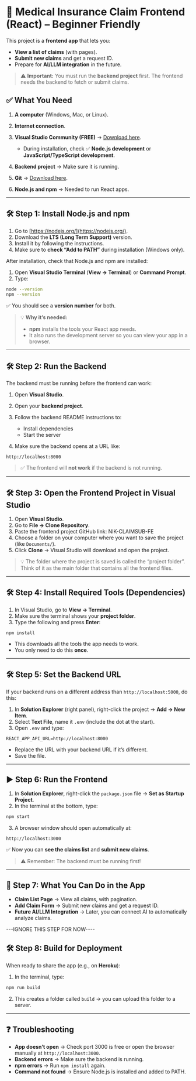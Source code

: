 # 🏥 Medical Insurance Claim Frontend (React) – Beginner Friendly

This project is a **frontend app** that lets you:

* **View a list of claims** (with pages).
* **Submit new claims** and get a request ID.
* Prepare for **AI/LLM integration** in the future.

> ⚠️ **Important:** You must run the **backend project** first. The frontend needs the backend to fetch or submit claims.


## ✅ What You Need

1. **A computer** (Windows, Mac, or Linux).
2. **Internet connection**.
3. **Visual Studio Community (FREE)** → [Download here](https://visualstudio.microsoft.com/).

   * During installation, check ✅ **Node.js development** or **JavaScript/TypeScript development**.
4. **Backend project** → Make sure it is running.
5. **Git** → [Download here](https://git-scm.com/downloads).
6. **Node.js and npm** → Needed to run React apps.

---

## 🛠 Step 1: Install Node.js and npm

1. Go to [https://nodejs.org/](https://nodejs.org/).
2. Download the **LTS (Long Term Support)** version.
3. Install it by following the instructions.
4. Make sure to **check “Add to PATH”** during installation (Windows only).

After installation, check that Node.js and npm are installed:

1. Open **Visual Studio Terminal** (**View → Terminal**) or **Command Prompt**.
2. Type:

```bash
node --version
npm --version
```

✅ You should see a **version number** for both.

> 💡 **Why it’s needed:**
>
> * **npm** installs the tools your React app needs.
> * It also runs the development server so you can view your app in a browser.

---

## 🛠 Step 2: Run the Backend

The backend must be running before the frontend can work:

1. Open **Visual Studio**.
2. Open your **backend project**.
3. Follow the backend README instructions to:

   * Install dependencies
   * Start the server
4. Make sure the backend opens at a URL like:

```
http://localhost:8000
```

> ✅ The frontend will **not work** if the backend is not running.

---

## 🛠 Step 3: Open the Frontend Project in Visual Studio

1. Open **Visual Studio**.
2. Go to **File → Clone Repository**.
3. Paste the frontend project GitHub link: NIK-CLAIMSUB-FE
4. Choose a folder on your computer where you want to save the project (like `Documents/`).
5. Click **Clone** → Visual Studio will download and open the project.

> 💡 The folder where the project is saved is called the “project folder”. Think of it as the main folder that contains all the frontend files.

---

## 🛠 Step 4: Install Required Tools (Dependencies)

1. In Visual Studio, go to **View → Terminal**.
2. Make sure the terminal shows your **project folder**.
3. Type the following and press **Enter**:

```
npm install
```

* This downloads all the tools the app needs to work.
* You only need to do this **once**.

---

## 🛠 Step 5: Set the Backend URL

If your backend runs on a different address than `http://localhost:5000`, do this:

1. In **Solution Explorer** (right panel), right-click the project → **Add → New Item**.
2. Select **Text File**, name it `.env` (include the dot at the start).
3. Open `.env` and type:

```
REACT_APP_API_URL=http://localhost:8000
```

* Replace the URL with your backend URL if it’s different.
* Save the file.

---

## ▶️ Step 6: Run the Frontend

1. In **Solution Explorer**, right-click the `package.json` file → **Set as Startup Project**.
2. In the terminal at the bottom, type:

```bash
npm start
```

3. A browser window should open automatically at:

```
http://localhost:3000
```

✅ Now you can **see the claims list** and **submit new claims**.

> ⚠️ Remember: The backend must be running first!

---

## 📑 Step 7: What You Can Do in the App

* **Claim List Page** → View all claims, with pagination.
* **Add Claim Form** → Submit new claims and get a request ID.
* **Future AI/LLM Integration** → Later, you can connect AI to automatically analyze claims.

---IGNORE THIS STEP FOR NOW----

## 🛠 Step 8: Build for Deployment

When ready to share the app (e.g., on **Heroku**):

1. In the terminal, type:

```bash
npm run build
```

2. This creates a folder called `build` → you can upload this folder to a server.

---

## ❓ Troubleshooting

* **App doesn’t open** → Check port 3000 is free or open the browser manually at `http://localhost:3000`.
* **Backend errors** → Make sure the backend is running.
* **npm errors** → Run `npm install` again.
* **Command not found** → Ensure Node.js is installed and added to PATH.
